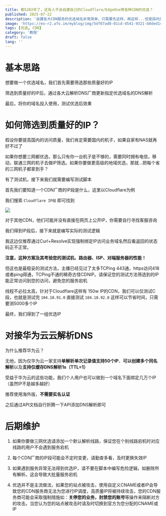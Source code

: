 ```yaml
---
title: 都5202年了，还有人不会自建自己的Cloudflare/EdgeOne等各种CDN的优选？
published: 2025-07-22
description: '自建各大CDN服务的优选域名非常简单，只需要先这样，再这样...但是踩坑的地方也不少...'
image: 'https://eo-r2.afo.im/myblog/img/5df07ad0-01cd-4541-9321-b0ded148a90f.webp'
tags: [优选, CDN]
category: '教程'
draft: false 
lang: ''
---
```


# 基本思路

想要做一个优选域名，我们首先需要筛选那些质量好的IP

筛选到质量好的IP后，通过各大云解析DNS厂商更新指定优选域名的DNS解析

最后，将你的域名投入使用，测试优选后效果

# 如何筛选到质量好的IP？

假设你要提高国内的访问质量，我们肯定需要国内的机子，如果自家有NAS就再好不过了

如果你想要三网都优选，那么只有你一台机子是不够的，需要同时拥有电信，移动，联通三网的机子去做IP筛选。如果你要做更高级的地域优选，那就...把每个省的三网机子都拿到手？

有了测试机，接下来我们就需要编写测试脚本

首先我们要知道一个CDN厂商的IP段是什么，这里以Cloudflare为例

我们搜索 `Cloudflare IP段` 即可找到

![](https://eo-r2.afo.im/myblog/img/9e79e4ab-ce0c-434a-84f7-3b8a9f3a0886.webp)

对于其他CDN，他们可能并没有直接在网页上公开IP，你需要自行寻找客服咨询

我们得到IP段后，接下来就是编写实际的测试逻辑

我这边仅推荐通过Curl+Resolve实现强制绑定IP访问业务域名然后看返回的状态码正不正常。

**注意，这种方案及其考验您的测试机、路由器、ISP、对端服务器的性能！**

但这也是最稳妥的测试方法，主播已经见过了太多TCPing 443通，https访问418或者ping得通，TCPing不通的稀奇古怪CDNIP。请保证您的测试方法筛选到的IP能正常访问到您的访问，避免您的服务宕机

线程不必拉太高，针对于Cloudflare这样有 150w IP的CDN，我们可以仅测试C段，也就是测试完 `104.18.91.0` 直接测试 `104.18.92.0` 这样可以节省时间，只需要测5000多个IP

最终，我们得到了一组优选IP

# 对接华为云云解析DNS

为什么推荐华为云？

无他，因为仅华为云一家支持**单解析单次记录值支持50个IP**、**可以创建多个同名解析**以及**支持仅缓存DNS解析1s（TTL=1）**

受益于华为云的这些功能，我们个人用户也可以做到一个域名下面绑定几万个IP（虽然IP不是越多越好）

推荐使用海外版，**不需要实名认证**

之后通过API文档自行折腾一下API添加DNS解析即可

# 后期维护

1. 如果你要做三网优选请添加一个默认解析线路，保证您在个别线路宕机时对应线路的用户不会遇到服务宕机

2. 每个CDN厂商的IP段可能会不定时变更，请勤查多看，及时更换失效IP

3. 如果遇到服务异常无法得到优选IP，请不要在脚本中编写危险逻辑，如删除所有解析。这会导致大批量服务宕机

4. 优选并不是主流做法，如果您的站点被攻击，使用自定义CNAME或者IP会导致您的CDN服务商无法为您进行IP调度，高质量IP将被持续攻击，您的CDN服务商可能会采取强制措施如：**关停您的业务，封禁您的账号**等操作来隔断对方的攻击。当您认为您的站点被攻击时请及时切换到官方为您分配的CNAME或IP
